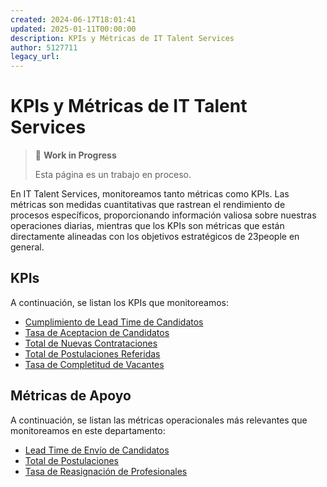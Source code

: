 ```yaml
---
created: 2024-06-17T18:01:41
updated: 2025-01-11T00:00:00
description: KPIs y Métricas de IT Talent Services
author: 5127711
legacy_url: 
---
```


# KPIs y Métricas de IT Talent Services

> 🚧 **Work in Progress**
>
> Esta página es un trabajo en proceso.

En IT Talent Services, monitoreamos tanto métricas como KPIs. Las métricas son medidas cuantitativas que rastrean el rendimiento de procesos específicos, proporcionando información valiosa sobre nuestras operaciones diarias, mientras que los KPIs son métricas que están directamente alineadas con los objetivos estratégicos de 23people en general.

## KPIs

A continuación, se listan los KPIs que monitoreamos:

* [Cumplimiento de Lead Time de Candidatos](kpis/cumplimiento-lead-time-candidatos)
* [Tasa de Aceptacion de Candidatos](tasa-aceptacion-candidatos)
* [Total de Nuevas Contrataciones](total-nuevas-contrataciones)
* [Total de Postulaciones Referidas](total-postulaciones-referidas)
* [Tasa de Completitud de Vacantes](tasa-completitud-vacantes)

## Métricas de Apoyo

A continuación, se listan las métricas operacionales más relevantes que monitoreamos en este departamento:

* [Lead Time de Envío de Candidatos](metrics/lead-time-candidatos)
* [Total de Postulaciones](total-postulaciones)
* [Tasa de Reasignación de Profesionales](tasa-reasignacion)
